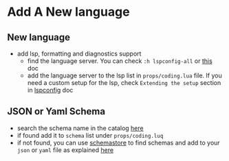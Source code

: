# Add A New language

## New language

- add lsp, formatting and diagnostics support
  - find the language server. You can check `:h lspconfig-all` or
    [this](https://github.com/neovim/nvim-lspconfig/blob/master/doc/server_configurations.md) doc
  - add the language server to the lsp list in `props/coding.lua` file. If you need a custom setup for the lsp, check
    `Extending the setup` section in [lspconfig](./plugins/nvim-lspconfig.md) doc

## JSON or Yaml Schema

- search the schema name in the catalog
  [here](https://github.com/b0o/SchemaStore.nvim/blob/main/lua/schemastore/catalog.lua)
- if found add it to `schema` list under `props/coding.luq`
- if not found, you can use [schemastore](https://www.schemastore.org/json/) to find schemas and add to your `json` or
  `yaml` file as explained [here](./plugins/nvim-lspconfig.md)
